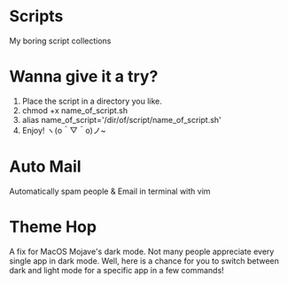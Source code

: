 # Scripts
My boring script collections

# Wanna give it a try?
1. Place the script in a directory you like.
2. chmod +x name_of_script.sh
3. alias name_of_script='/dir/of/script/name_of_script.sh'
4. Enjoy! ヽ(o＾▽＾o)ノ~

# Auto Mail
Automatically spam people & Email in terminal with vim
# Theme Hop
A fix for MacOS Mojave's dark mode. Not many people appreciate every single app in dark mode.
Well, here is a chance for you to switch between dark and light mode for a specific app in a few commands!
